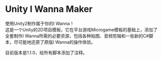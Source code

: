 # Unity I Wanna Maker
使用Unity2制作属于你的I Wanna！  
这是一个Unity的2D项目模板，它在平台游戏Microgame模板的基础上，添加了全套制作I Wanna所需的必要资源，包括各种贴图、音频剪辑和一些新的C#脚本，尽可能地还原了原版I Wanna的操作体验。  
  
目前版本是1.1.0，给所有脚本添加了注释。  
